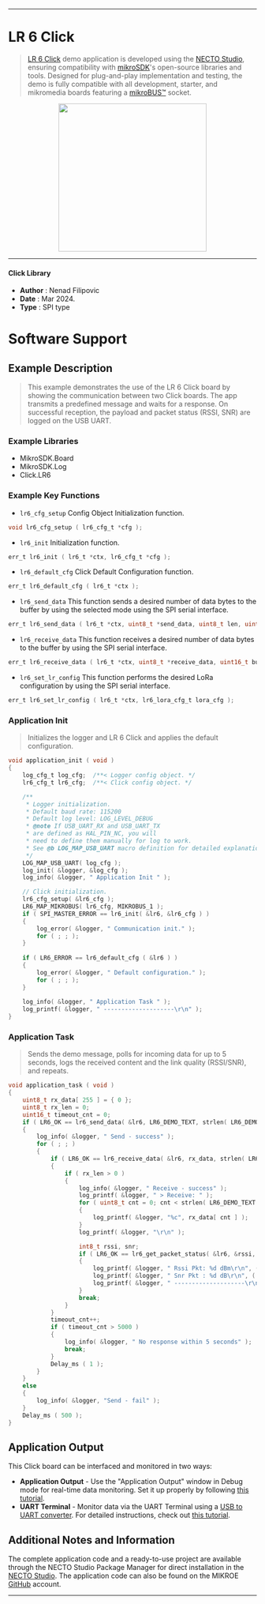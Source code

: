 
---
# LR 6 Click

> [LR 6 Click](https://www.mikroe.com/?pid_product=MIKROE-6112) demo application is developed using
the [NECTO Studio](https://www.mikroe.com/necto), ensuring compatibility with [mikroSDK](https://www.mikroe.com/mikrosdk)'s
open-source libraries and tools. Designed for plug-and-play implementation and testing, the demo is fully compatible with
all development, starter, and mikromedia boards featuring a [mikroBUS&trade;](https://www.mikroe.com/mikrobus) socket.

<p align="center">
  <img src="https://www.mikroe.com/?pid_product=MIKROE-6112&image=1" height=300px>
</p>

---

#### Click Library

- **Author**        : Nenad Filipovic
- **Date**          : Mar 2024.
- **Type**          : SPI type

# Software Support

## Example Description

> This example demonstrates the use of the LR 6 Click board by showing
the communication between two Click boards. The app transmits a predefined
message and waits for a response. On successful reception, the payload and
packet status (RSSI, SNR) are logged on the USB UART.

### Example Libraries

- MikroSDK.Board
- MikroSDK.Log
- Click.LR6

### Example Key Functions

- `lr6_cfg_setup` Config Object Initialization function.
```c
void lr6_cfg_setup ( lr6_cfg_t *cfg );
```

- `lr6_init` Initialization function.
```c
err_t lr6_init ( lr6_t *ctx, lr6_cfg_t *cfg );
```

- `lr6_default_cfg` Click Default Configuration function.
```c
err_t lr6_default_cfg ( lr6_t *ctx );
```

- `lr6_send_data` This function sends a desired number of data bytes to the buffer by using the selected mode using the SPI serial interface.
```c
err_t lr6_send_data ( lr6_t *ctx, uint8_t *send_data, uint8_t len, uint8_t mode );
```

- `lr6_receive_data` This function receives a desired number of data bytes to the buffer by using the SPI serial interface.
```c
err_t lr6_receive_data ( lr6_t *ctx, uint8_t *receive_data, uint16_t buff_len, uint8_t *rx_len );
```

- `lr6_set_lr_config` This function performs the desired LoRa configuration by using the SPI serial interface.
```c
err_t lr6_set_lr_config ( lr6_t *ctx, lr6_lora_cfg_t lora_cfg );
```

### Application Init

> Initializes the logger and LR 6 Click and applies the default configuration.

```c
void application_init ( void )
{
    log_cfg_t log_cfg;  /**< Logger config object. */
    lr6_cfg_t lr6_cfg;  /**< Click config object. */

    /** 
     * Logger initialization.
     * Default baud rate: 115200
     * Default log level: LOG_LEVEL_DEBUG
     * @note If USB_UART_RX and USB_UART_TX 
     * are defined as HAL_PIN_NC, you will 
     * need to define them manually for log to work. 
     * See @b LOG_MAP_USB_UART macro definition for detailed explanation.
     */
    LOG_MAP_USB_UART( log_cfg );
    log_init( &logger, &log_cfg );
    log_info( &logger, " Application Init " );

    // Click initialization.
    lr6_cfg_setup( &lr6_cfg );
    LR6_MAP_MIKROBUS( lr6_cfg, MIKROBUS_1 );
    if ( SPI_MASTER_ERROR == lr6_init( &lr6, &lr6_cfg ) )
    {
        log_error( &logger, " Communication init." );
        for ( ; ; );
    }
    
    if ( LR6_ERROR == lr6_default_cfg ( &lr6 ) )
    {
        log_error( &logger, " Default configuration." );
        for ( ; ; );
    }
    
    log_info( &logger, " Application Task " );
    log_printf( &logger, " --------------------\r\n" );
}
```

### Application Task

> Sends the demo message, polls for incoming data for up to 5 seconds, logs the received content and the link quality (RSSI/SNR), and repeats.

```c
void application_task ( void )
{
    uint8_t rx_data[ 255 ] = { 0 };
    uint8_t rx_len = 0;
    uint16_t timeout_cnt = 0;
    if ( LR6_OK == lr6_send_data( &lr6, LR6_DEMO_TEXT, strlen( LR6_DEMO_TEXT ), LR6_TX_MODE_SYNC ) ) 
    {
        log_info( &logger, " Send - success" );
        for ( ; ; )
        {
            if ( LR6_OK == lr6_receive_data( &lr6, rx_data, strlen( LR6_DEMO_TEXT ), &rx_len ) )
            {
                if ( rx_len > 0 )
                { 
                    log_info( &logger, " Receive - success" );
                    log_printf( &logger, " > Receive: " );
                    for ( uint8_t cnt = 0; cnt < strlen( LR6_DEMO_TEXT ); cnt++ )
                    {
                        log_printf( &logger, "%c", rx_data[ cnt ] );
                    }
                    log_printf( &logger, "\r\n" );

                    int8_t rssi, snr;
                    if ( LR6_OK == lr6_get_packet_status( &lr6, &rssi, &snr ) )
                    {
                        log_printf( &logger, " Rssi Pkt: %d dBm\r\n", ( int16_t ) rssi );
                        log_printf( &logger, " Snr Pkt : %d dB\r\n", ( int16_t ) snr );
                        log_printf( &logger, " --------------------\r\n" );
                    }
                    break;
                }
            }
            timeout_cnt++;
            if ( timeout_cnt > 5000 )
            {
                log_info( &logger, " No response within 5 seconds" );
                break;
            }
            Delay_ms ( 1 );
        } 
    }
    else
    {
        log_info( &logger, "Send - fail" );
    }
    Delay_ms ( 500 );
}
```

## Application Output

This Click board can be interfaced and monitored in two ways:
- **Application Output** - Use the "Application Output" window in Debug mode for real-time data monitoring.
Set it up properly by following [this tutorial](https://www.youtube.com/watch?v=ta5yyk1Woy4).
- **UART Terminal** - Monitor data via the UART Terminal using
a [USB to UART converter](https://www.mikroe.com/click/interface/usb?interface*=uart,uart). For detailed instructions,
check out [this tutorial](https://help.mikroe.com/necto/v2/Getting%20Started/Tools/UARTTerminalTool).

## Additional Notes and Information

The complete application code and a ready-to-use project are available through the NECTO Studio Package Manager for 
direct installation in the [NECTO Studio](https://www.mikroe.com/necto). The application code can also be found on
the MIKROE [GitHub](https://github.com/MikroElektronika/mikrosdk_click_v2) account.

---
